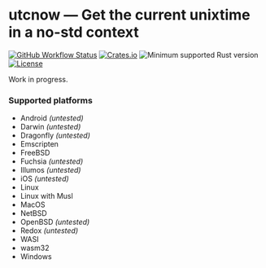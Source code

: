# utcnow — Get the current unixtime in a no-std context

[![GitHub Workflow Status](https://img.shields.io/github/workflow/status/Kijewski/utcnow/CI?logo=github)](https://github.com/Kijewski/utcnow/actions/workflows/ci.yml)
[![Crates.io](https://img.shields.io/crates/v/utcnow?logo=rust)](https://crates.io/crates/utcnow)
![Minimum supported Rust version](https://img.shields.io/badge/rustc-%3F%3F%3F-important?logo=rust "Minimum Supported Rust Version")
[![License](https://img.shields.io/crates/l/utcnow?color=informational&logo=apache)](/LICENSE.md)

Work in progress.

### Supported platforms

* Android *(untested)*
* Darwin *(untested)*
* Dragonfly *(untested)*
* Emscripten
* FreeBSD
* Fuchsia *(untested)*
* Illumos *(untested)*
* iOS *(untested)*
* Linux
* Linux with Musl
* MacOS
* NetBSD
* OpenBSD *(untested)*
* Redox *(untested)*
* WASI
* wasm32
* Windows
